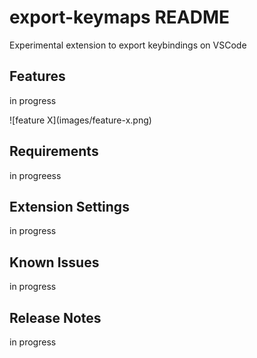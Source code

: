 # export-keymaps README

Experimental extension to export keybindings on VSCode
## Features

in progress

\!\[feature X\]\(images/feature-x.png\)

## Requirements

in progreess
## Extension Settings

in progress

## Known Issues

in progress

## Release Notes

in progress
